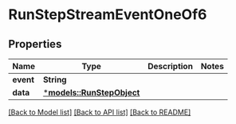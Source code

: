 # RunStepStreamEventOneOf6

## Properties
Name | Type | Description | Notes
------------ | ------------- | ------------- | -------------
**event** | **String** |  | 
**data** | [***models::RunStepObject**](RunStepObject.md) |  | 

[[Back to Model list]](../README.md#documentation-for-models) [[Back to API list]](../README.md#documentation-for-api-endpoints) [[Back to README]](../README.md)


